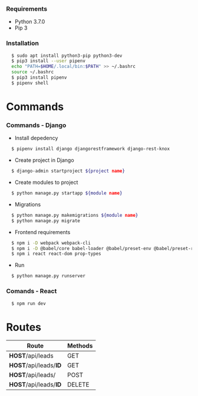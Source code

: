 ### Requirements

- Python 3.7.0
- Pip 3

### Installation
```sh
  $ sudo apt install python3-pip python3-dev
  $ pip3 install --user pipenv
  echo "PATH=$HOME/.local/bin:$PATH" >> ~/.bashrc
  source ~/.bashrc
  $ pip3 install pipenv
  $ pipenv shell
```
# Commands

### Commands - Django
- Install depedency
```sh
  $ pipenv install django djangorestframework django-rest-knox
```

- Create project in Django
```sh
  $ django-admin startproject ${project name}
```

- Create modules to project
```sh
  $ python manage.py startapp ${module name}
```

- Migrations
```sh
  $ python manage.py makemigrations ${module name}
  $ python manage.py migrate
```

- Frontend requirements
```sh
  $ npm i -D webpack webpack-cli
  $ npm i -D @babel/core babel-loader @babel/preset-env @babel/preset-react babel-plugin-transform-class-properties
  $ npm i react react-dom prop-types
```


- Run
```sh
  $ python manage.py runserver
```

### Comands - React

```sh
  $ npm run dev
```

# Routes

| Route                     | Methods |
| ------------------------- | ------- |
| **HOST**/api/leads        | GET     |
| **HOST**/api/leads/**ID** | GET     |
| **HOST**/api/leads/       | POST    |
| **HOST**/api/leads/**ID** | DELETE  |
